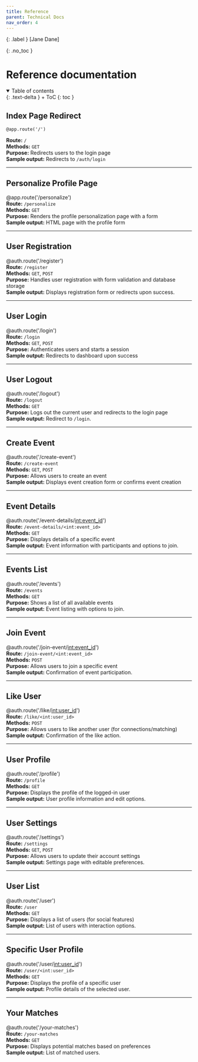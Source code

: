 ```yaml
---
title: Reference
parent: Technical Docs
nav_order: 4
---
```


{: .label }
[Jane Dane]

{: .no_toc }
# Reference documentation

<details open markdown="block">
{: .text-delta }
<summary>Table of contents</summary>
+ ToC
{: toc }
</details>


## Index Page Redirect
`@app.route('/')`

**Route:** `/`  
**Methods:** `GET`  
**Purpose:** Redirects users to the login page  
**Sample output:** Redirects to `/auth/login`  

---

## Personalize Profile Page
@app.route('/personalize')  
**Route:** `/personalize`  
**Methods:** `GET`  
**Purpose:** Renders the profile personalization page with a form  
**Sample output:** HTML page with the profile form  

---

## User Registration
@auth.route('/register')  
**Route:** `/register`  
**Methods:** `GET`, `POST`  
**Purpose:** Handles user registration with form validation and database storage  
**Sample output:** Displays registration form or redirects upon success.  

---

## User Login  
@auth.route('/login')  
**Route:** `/login`  
**Methods:** `GET`, `POST`  
**Purpose:** Authenticates users and starts a session  
**Sample output:** Redirects to dashboard upon success  

---

## User Logout  
@auth.route('/logout')  
**Route:** `/logout`  
**Methods:** `GET`  
**Purpose:** Logs out the current user and redirects to the login page  
**Sample output:** Redirect to `/login`.  

---

## Create Event  
@auth.route('/create-event')  
**Route:** `/create-event`  
**Methods:** `GET`, `POST`  
**Purpose:** Allows users to create an event  
**Sample output:** Displays event creation form or confirms event creation  

---

## Event Details  
@auth.route('/event-details/<int:event_id>')  
**Route:** `/event-details/<int:event_id>`  
**Methods:** `GET`  
**Purpose:** Displays details of a specific event  
**Sample output:** Event information with participants and options to join.  

---

## Events List 
@auth.route('/events')  
**Route:** `/events`  
**Methods:** `GET`  
**Purpose:** Shows a list of all available events  
**Sample output:** Event listing with options to join.  

---

## Join Event 
@auth.route('/join-event/<int:event_id>')  
**Route:** `/join-event/<int:event_id>`  
**Methods:** `POST`  
**Purpose:** Allows users to join a specific event  
**Sample output:** Confirmation of event participation.  

---

## Like User 
@auth.route('/like/<int:user_id>')  
**Route:** `/like/<int:user_id>`  
**Methods:** `POST`  
**Purpose:** Allows users to like another user (for connections/matching)  
**Sample output:** Confirmation of the like action.  

---

## User Profile 
@auth.route('/profile')  
**Route:** `/profile`  
**Methods:** `GET`  
**Purpose:** Displays the profile of the logged-in user  
**Sample output:** User profile information and edit options.  

---

## User Settings 
@auth.route('/settings')  
**Route:** `/settings`  
**Methods:** `GET`, `POST`  
**Purpose:** Allows users to update their account settings  
**Sample output:** Settings page with editable preferences.  

---

## User List
@auth.route('/user')  
**Route:** `/user`  
**Methods:** `GET`  
**Purpose:** Displays a list of users (for social features)  
**Sample output:** List of users with interaction options.  

---

## Specific User Profile
@auth.route('/user/<int:user_id>')  
**Route:** `/user/<int:user_id>`  
**Methods:** `GET`  
**Purpose:** Displays the profile of a specific user  
**Sample output:** Profile details of the selected user.  

---

## Your Matches 
@auth.route('/your-matches')  
**Route:** `/your-matches`  
**Methods:** `GET`  
**Purpose:** Displays potential matches based on preferences  
**Sample output:** List of matched users.